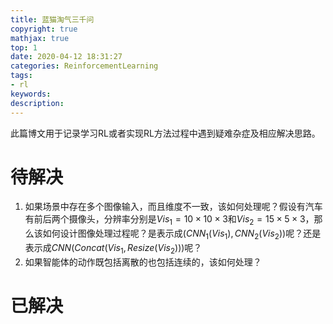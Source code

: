 ```yaml
---
title: 蓝猫淘气三千问
copyright: true
mathjax: true
top: 1
date: 2020-04-12 18:31:27
categories: ReinforcementLearning
tags:
- rl
keywords:
description:
---
```


此篇博文用于记录学习RL或者实现RL方法过程中遇到疑难杂症及相应解决思路。

<!--more-->

# 待解决

1. 如果场景中存在多个图像输入，而且维度不一致，该如何处理呢？假设有汽车有前后两个摄像头，分辨率分别是$Vis_1=10\times10\times3$和$Vis_2=15\times5\times3$，那么该如何设计图像处理过程呢？是表示成$(CNN_1(Vis_1), CNN_2(Vis_2))$呢？还是表示成$CNN(Concat(Vis_1, Resize(Vis_2)))$呢？
2. 如果智能体的动作既包括离散的也包括连续的，该如何处理？

# 已解决

